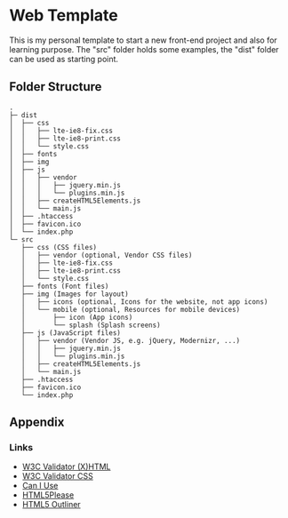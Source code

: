 # Web Template #

This is my personal template to start a new front-end project
and also for learning purpose.
The "src" folder holds some examples, the "dist" folder can be used
as starting point.


## Folder Structure ##

```
.
├─ dist
│  ├── css
│  │   ├── lte-ie8-fix.css
│  │   ├── lte-ie8-print.css
│  │   └── style.css
│  ├── fonts
│  ├── img
│  ├── js
│  │   ├── vendor
│  │   │   ├── jquery.min.js
│  │   │   └── plugins.min.js
│  │   ├── createHTML5Elements.js
│  │   └── main.js
│  ├── .htaccess
│  ├── favicon.ico
│  └── index.php
└─ src
   ├── css (CSS files)
   │   ├── vendor (optional, Vendor CSS files)
   │   ├── lte-ie8-fix.css
   │   ├── lte-ie8-print.css
   │   └── style.css
   ├── fonts (Font files)
   ├── img (Images for layout)
   │   ├── icons (optional, Icons for the website, not app icons)
   │   └── mobile (optional, Resources for mobile devices)
   │       ├── icon (App icons)
   │       └── splash (Splash screens)
   ├── js (JavaScript files)
   │   ├── vendor (Vendor JS, e.g. jQuery, Modernizr, ...)
   │   │   ├── jquery.min.js
   │   │   └── plugins.min.js
   │   ├── createHTML5Elements.js
   │   └── main.js
   ├── .htaccess
   ├── favicon.ico
   └── index.php
```

## Appendix ##

### Links ###

* [W3C Validator (X)HTML](http://validator.w3.org/ "W3C Validator")
* [W3C Validator CSS](http://jigsaw.w3.org/css-validator/ "CSS Validator")
* [Can I Use](http://caniuse.com/ "Can I Use")
* [HTML5Please](http://html5please.com/ "HTML5Please")
* [HTML5 Outliner](https://gsnedders.html5.org/outliner/ "HTML5 Outliner")
